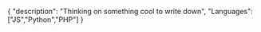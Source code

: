 {
  "description": "Thinking on something cool to write down",
  "Languages": ["JS","Python","PHP"]
}


